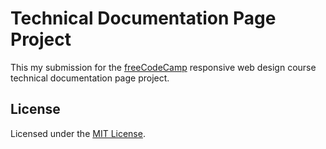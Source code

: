 # Technical Documentation Page Project

This my submission for the [freeCodeCamp](freeCodeCamp.org) responsive web design course technical documentation page project.

## License

Licensed under the [MIT License](./LICENSE).
